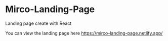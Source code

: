 # Mirco-Landing-Page
Landing page create with React

You can view the landing page here
https://mirco-landing-page.netlify.app/
